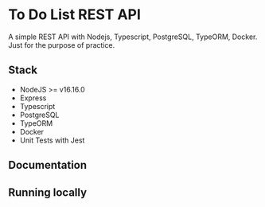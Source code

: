 # To Do List REST API

A simple REST API with Nodejs, Typescript, PostgreSQL, TypeORM, Docker. Just for the purpose of practice.


## Stack

- NodeJS >= v16.16.0  
- Express  
- Typescript  
- PostgreSQL  
- TypeORM  
- Docker  
- Unit Tests with Jest


## Documentation


## Running locally
